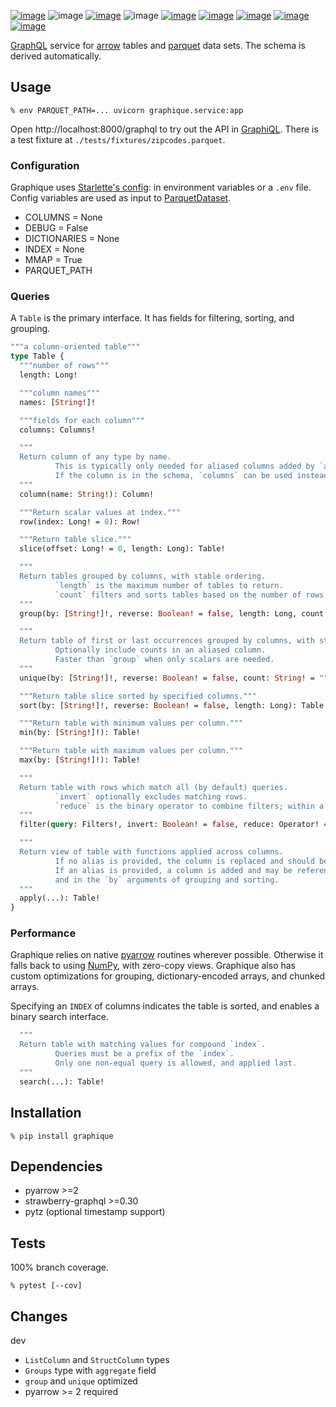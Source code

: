 [![image](https://img.shields.io/pypi/v/graphique.svg)](https://pypi.org/project/graphique/)
![image](https://img.shields.io/pypi/pyversions/graphique.svg)
[![image](https://pepy.tech/badge/graphique)](https://pepy.tech/project/graphique)
![image](https://img.shields.io/pypi/status/graphique.svg)
[![image](https://github.com/coady/graphique/workflows/build/badge.svg)](https://github.com/coady/graphique/actions)
[![image](https://img.shields.io/codecov/c/github/coady/graphique.svg)](https://codecov.io/github/coady/graphique)
[![image](https://requires.io/github/coady/graphique/requirements.svg?branch=main)](https://requires.io/github/coady/graphique/requirements/)
[![image](https://img.shields.io/badge/code%20style-black-000000.svg)](https://pypi.org/project/black/)
[![image](http://mypy-lang.org/static/mypy_badge.svg)](http://mypy-lang.org/)

[GraphQL](https://graphql.org) service for [arrow](https://arrow.apache.org) tables
and [parquet](https://parquet.apache.org) data sets.
The schema is derived automatically.

## Usage
```console
% env PARQUET_PATH=... uvicorn graphique.service:app
```

Open http://localhost:8000/graphql to try out the API in [GraphiQL](https://github.com/graphql/graphiql/tree/main/packages/graphiql#readme).
There is a test fixture at `./tests/fixtures/zipcodes.parquet`.

### Configuration
Graphique uses [Starlette's config](https://www.starlette.io/config/): in environment variables or a `.env` file.
Config variables are used as input to [ParquetDataset](https://arrow.apache.org/docs/python/parquet.html#reading-from-partitioned-datasets).

* COLUMNS = None
* DEBUG = False
* DICTIONARIES = None
* INDEX = None
* MMAP = True
* PARQUET_PATH

### Queries
A `Table` is the primary interface.  It has fields for filtering, sorting, and grouping.

```graphql
"""a column-oriented table"""
type Table {
  """number of rows"""
  length: Long!

  """column names"""
  names: [String!]!

  """fields for each column"""
  columns: Columns!

  """
  Return column of any type by name.
          This is typically only needed for aliased columns added by `apply` or `Groups.aggregate`.
          If the column is in the schema, `columns` can be used instead.
  """
  column(name: String!): Column!

  """Return scalar values at index."""
  row(index: Long! = 0): Row!

  """Return table slice."""
  slice(offset: Long! = 0, length: Long): Table!

  """
  Return tables grouped by columns, with stable ordering.
          `length` is the maximum number of tables to return.
          `count` filters and sorts tables based on the number of rows within each table.
  """
  group(by: [String!]!, reverse: Boolean! = false, length: Long, count: CountQuery): Groups!

  """
  Return table of first or last occurrences grouped by columns, with stable ordering.
          Optionally include counts in an aliased column.
          Faster than `group` when only scalars are needed.
  """
  unique(by: [String!]!, reverse: Boolean! = false, count: String! = ""): Table!

  """Return table slice sorted by specified columns."""
  sort(by: [String!]!, reverse: Boolean! = false, length: Long): Table!

  """Return table with minimum values per column."""
  min(by: [String!]!): Table!

  """Return table with maximum values per column."""
  max(by: [String!]!): Table!

  """
  Return table with rows which match all (by default) queries.
          `invert` optionally excludes matching rows.
          `reduce` is the binary operator to combine filters; within a column all predicates must match.
  """
  filter(query: Filters!, invert: Boolean! = false, reduce: Operator! = AND): Table!

  """
  Return view of table with functions applied across columns.
          If no alias is provided, the column is replaced and should be of the same type.
          If an alias is provided, a column is added and may be referenced in the `column` interface,
          and in the `by` arguments of grouping and sorting.
  """
  apply(...): Table!
}
```

### Performance
Graphique relies on native [pyarrow](https://arrow.apache.org/docs/python/index.html) routines wherever possible.
Otherwise it falls back to using [NumPy](https://numpy.org/doc/stable/), with zero-copy views.
Graphique also has custom optimizations for grouping, dictionary-encoded arrays, and chunked arrays.

Specifying an `INDEX` of columns indicates the table is sorted, and enables a binary search interface.
```graphql
  """
  Return table with matching values for compound `index`.
          Queries must be a prefix of the `index`.
          Only one non-equal query is allowed, and applied last.
  """
  search(...): Table!
```

## Installation
```console
% pip install graphique
```

## Dependencies
* pyarrow >=2
* strawberry-graphql >=0.30
* pytz (optional timestamp support)

## Tests
100% branch coverage.

```console
% pytest [--cov]
```

## Changes
dev

* `ListColumn` and `StructColumn` types
* `Groups` type with `aggregate` field
* `group` and `unique` optimized
* pyarrow >= 2 required
